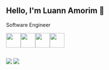 ## Hello, I'm Luann Amorim 👋

Software Engineer


<img loading="lazy" src="https://cdn.jsdelivr.net/gh/devicons/devicon@latest/icons/python/python-original.svg" width="40" height="40"/><img loading="lazy" src="https://cdn.jsdelivr.net/gh/devicons/devicon@latest/icons/django/django-plain.svg" width="40" height="40"/><img loading="lazy" src="https://cdn.jsdelivr.net/gh/devicons/devicon@latest/icons/git/git-original.svg" width="40" height="40"/><img loading="lazy" src="https://cdn.jsdelivr.net/gh/devicons/devicon@latest/icons/mysql/mysql-original.svg" width="40" height="40"/>

<h2 dir="auto"></h2>

<div>
<a href = "mailto:luanntech@gmail.com"><img loading="lazy" src="https://img.shields.io/badge/Gmail-D14836?style=for-the-badge&logo=gmail&logoColor=white" target="_blank"></a>
<a href="https://www.linkedin.com/in/luannamorim" target="_blank"><img loading="lazy" src="https://img.shields.io/badge/-LinkedIn-%230077B5?style=for-the-badge&logo=linkedin&logoColor=white" target="_blank"></a>   
</div>
